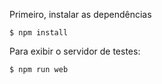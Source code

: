 Primeiro, instalar as dependências
```
$ npm install
```

Para exibir o servidor de testes:

```
$ npm run web
```